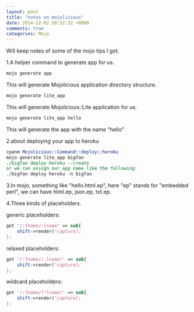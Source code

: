 ```yaml
---
layout: post
title: "notes on mojolicious"
date: 2014-12-02 20:52:52 +0800
comments: true
categories: Mojo
---
```

Will keep notes of some of the mojo tips I got.

1.A helper command to generate app for us.

```pl
mojo generate app
```
This will generate Mojolicious application directory structure.

```pl
mojo generate lite_app
```
This will generate Mojolicious::Lite application for us.

```pl
mojo generate lite_app hello
``` 
This will generate the app with the name "hello"

2.about deploying your app to heroku

```pl
cpanm Mojolicious::Command::deploy::heroku
mojo generate lite_app bigfan
./bigfan deploy heroku --create
or we can assign our app name like the following:
./bigfan deploy heroku -n bigfan
```

3.In mojo, something like "hello.html.ep", here "ep" stands for "embedded perl", we can have html.ep, json.ep, txt.ep.

4.Three kinds of placeholders.

generic placeholders:

```pl
get '/:fname/:lname' => sub{
	shift->render('capture);
};
```

relaxed placeholders: 

```pl
get '/:fname/(.lname)' => sub{
	shift->render('capture);
};
```

wildcard placeholders:

```pl
get '/:fname/(*lname)' => sub{
	shift->render('capture);
};
```




